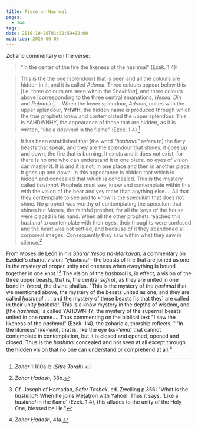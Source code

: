 ```yaml
---
title: Piece on Hashmal
pages:
  - 344
tags: 
date: 2010-10-20T01:52:59+02:00
modified: 2020-06-05
---
```

Zoharic commentary on the verse:

> "In the center of the fire the likeness of the &#7717;ashmal" (Exek. 1:4):

<blockquote>

This is the the one [splendour] that is seen and all the colours are hidden in it, and it is called _Adonai_. Three colours appear below this [i.e. three colours are seen within the _Shekhina_], and three colours above [corresponding to the three central emanations, _&#7716;esed_, _Din_ and _Ra&#7717;amin_].... When the lower splendour, _Adonai_, unites with the upper splendour, **YHWH**, the hidden name is produced through which the true prophets knew and contemplated the upper splendour. This is YAHDWNHY, the appearance of those that are hidden, as it is written, "like a _&#7717;ashmal_ in the flame" (Ezek. 1:4).[^55]

</blockquote>

<blockquote>

It has been established that [the word _"&#7717;ashmal"_ refers to] the fiery beasts that speak, and they are the splendour that shines, it goes up and down, the fire that is burning. It exists and it does not exist, for there is no one who can understand it in one place. no eyes of vision can master it. It is and it is not, in one place and then in another place. It goes up and down. In this appearance is hidden that which is hidden and concealed that which is concealed. This is the mystery called _&#7717;ashmal_. Prophets must see, know and contemplate within this with the vision of the hear and yey more than anything else.... All that they contemplate to see and to know is the speculum that does not shine. No prophet was worthy of contemplating the speculum that shines but Moses, the faithful prophet, for all the keys of the house were placed in his hand. When all the other prophets reached this _&#7717;ashmal_ to contemplate with their eyes, their thoughts were confused and the heart was not settled, and because of it they abandoned all corporeal images. Consequently they saw within what they saw in silence.[^57]

</blockquote>

From Moses de Le&oacute;n in his _Sha'ar Yesod ha-Merkavah_, a commentary on Ezekiel's chariot vision: "_&#7716;ashmal_&mdash;the beasts of fire that are joined as one in the mystery of proper unity and oneness when everything is bound together in one knot."[^58] The vision of the _&#7717;ashmal_ is, in effect, a vision of the three upper beasts, that is, the central _sefirot_, as they are united in one bond in _Yesod_, the divine phallus. "This is the mystery of the _&#7717;ashmal_ that we mentioned above, the mystery of the beasts united as one, and they are called _&#7717;ashmal_ . . . and the mystery of these beasts [is that they] are called in their unity _&#7717;ashmal_. This is a know mystery in the depths of wisdom, and [the _&#7717;ashmal_] is called YAHDWNHY, the mystery of the supernal beasts united in one name.... Thus commenting on the biblical text "I saw the likeness of the _&#7717;ashmal_" (Ezek. 1:4), the zoharic authorship reflects, " 'In the likeness' (_ke-'ein_), that is, like the eye (_ke-'eina_) that cannot contemplate in contemplation, but it is closed and opened, opened and closed. Thus is the _&#7717;ashmal_ concealed and not seen at all except through the hidden vision that no one can understand or comprehend at all.[^60]

[^55]: _Zohar_ 1:100a-b (_Sitre Torah_).
[^57]: _Zohar &#7716;adash_, 38b.
[^58]: Cf. Joseph of Hamadan, _Sefer Tashak_, ed. Zwelling p.356: "What is the _&#7717;ashmal_? When he joins Me&#355;a&#355;ron with Yahoel. Thus it says, 'Like a _&#7717;ashmal_ in the flame' (Ezek. 1:4), this alludes to the unity of the Holy One, blessed be He."
[^60]: _Zohar &#7716;adash_, 41a.

